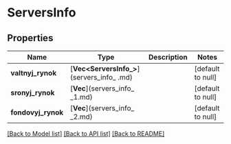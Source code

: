 # ServersInfo

## Properties
Name | Type | Description | Notes
------------ | ------------- | ------------- | -------------
**valtnyj_rynok** | [**Vec<ServersInfo_>**](servers_info_ .md) |  | [default to null]
**sronyj_rynok** | [**Vec<ServersInfo1>**](servers_info_ _1.md) |  | [default to null]
**fondovyj_rynok** | [**Vec<ServersInfo2>**](servers_info_ _2.md) |  | [default to null]

[[Back to Model list]](../README.md#documentation-for-models) [[Back to API list]](../README.md#documentation-for-api-endpoints) [[Back to README]](../README.md)

